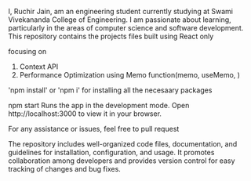 I, Ruchir Jain, am an engineering student currently studying at Swami Vivekananda College of Engineering. I am passionate about learning, particularly in the areas of computer science and software development. This repository contains the projects files built using React only

focusing on
1) Context API
2) Performance Optimization using Memo function(memo, useMemo, )

'npm install' or 'npm i'
for installing all the necesaary packages

npm start Runs the app in the development mode. Open http://localhost:3000 to view it in your browser.

For any assistance or issues, feel free to pull request

The repository includes well-organized code files, documentation, and guidelines for installation, configuration, and usage. It promotes collaboration among developers and provides version control for easy tracking of changes and bug fixes.
